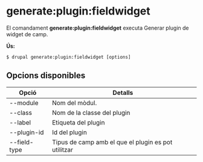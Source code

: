 # generate:plugin:fieldwidget
El comandament **generate:plugin:fieldwidget** executa Generar plugin de widget de camp.

**Ús:**
```
$ drupal generate:plugin:fieldwidget [options] 
```

## Opcions disponibles
Opció | Detalls
-------|-------------
--module | Nom del mòdul.
--class | Nom de la classe del plugin
--label | Etiqueta del plugin
--plugin-id | Id del plugin
--field-type | Tipus de camp amb el que el plugin es pot utilitzar
